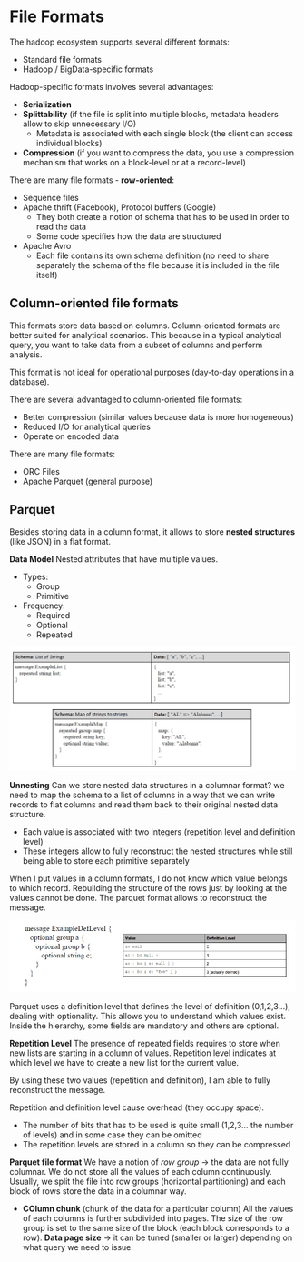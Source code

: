 # File Formats

The hadoop ecosystem supports several different formats:
- Standard file formats
- Hadoop / BigData-specific formats

Hadoop-specific formats involves several advantages:
- **Serialization**
- **Splittability** (if the file is split into multiple blocks, metadata headers allow to skip unnecessary I/O)
    - Metadata is associated with each single block (the client can access individual blocks)
- **Compression** (if you want to compress the data, you use a compression mechanism that works on a block-level or at a record-level)

There are many file formats - **row-oriented**:
- Sequence files
- Apache thrift (Facebook), Protocol buffers (Google)
    - They both create a notion of schema that has to be used in order to read the data
    - Some code specifies how the data are structured
- Apache Avro 
    - Each file contains its own schema definition (no need to share separately the schema of the file because it is included in the file itself)

## Column-oriented file formats

This formats store data based on columns.
Column-oriented formats are better suited for analytical scenarios. This because in a typical analytical query, you want to take data from a subset of columns and perform analysis.

This format is not ideal for operational purposes (day-to-day operations in a database).

There are several advantaged to column-oriented file formats:
- Better compression (similar values because data is more homogeneous)
- Reduced I/O for analytical queries
- Operate on encoded data

There are many file formats:
- ORC Files
- Apache Parquet (general purpose)

## Parquet

Besides storing data in a column format, it allows to store **nested structures** (like JSON) in a flat format.

 **Data Model**
 Nested attributes that have multiple values.
 - Types:
    - Group
    - Primitive
- Frequency:
    - Required
    - Optional
    - Repeated

![](nested.jpg)

**Unnesting**
Can we store nested data structures in a columnar format?
we need to map the schema to a list of columns in a way that we can write records to flat columns and read them back to their original nested data structure.
- Each value is associated with two integers (repetition level and definition level)
- These integers allow to fully reconstruct the nested structures while still being able to store each primitive separately

When I put values in a column formats, I do not know which value belongs to which record. 
Rebuilding the structure of the rows just by looking at the values cannot be done.
The parquet format allows to reconstruct the message.

![](parquet.jpg)

Parquet uses a definition level that defines the level of definition (0,1,2,3...), dealing with optionality.
This allows you to understand which values exist.
Inside the hierarchy, some fields are mandatory and others are optional. 

**Repetition Level**
The presence of repeated fields requires to store when new lists are starting in a column of values.
Repetition level indicates at which level we have to create a new list for the current value. 

By using these two values (repetition and definition), I am able to fully reconstruct the message.

Repetition and definition level cause overhead (they occupy space).
- The number of bits that has to be used is quite small (1,2,3... the number of levels) and in some case they can be omitted 
- The repetition levels are stored in a column so they can be compressed 

**Parquet file format**
We have a notion of *row group* -> the data are not fully columnar. We do not store all the values of each column continuously.
Usually, we split the file into row groups (horizontal partitioning) and each block of rows store the data in a columnar way. 
- **COlumn chunk** (chunk of the data for a particular column)
All the values of each columns is further subdivided into pages.
The size of the row group is set to the same size of the block (each block corresponds to a row).
**Data page size** -> it can be tuned (smaller or larger) depending on what query we need to issue.






